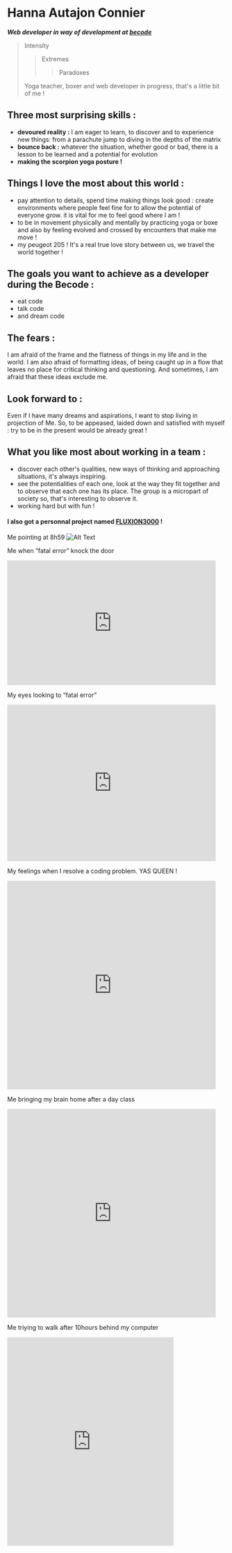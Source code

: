 # Hanna Autajon Connier

<em>**Web developer in way of development at [becode](https://becode.org/)**</em>

> Intensity
> > Extremes
> > > Paradoxes   
>
> Yoga teacher, boxer and web developer in progress, that's a little bit of me !    
   
## Three most surprising skills :
 - **devoured reality :** I am eager to learn, to discover and to experience new things: from a parachute jump to diving in the depths of the matrix
 - **bounce back :** whatever the situation, whether good or bad, there is a lesson to be learned and a potential for evolution
 - **making the scorpion yoga posture !**
 
 ## Things I love the most about this world :
- pay attention to details, spend time making things look good :
create environments where people feel fine for to allow the potential of everyone grow. it is vital for me to feel good where I am !
- to be in movement physically and mentally by practicing yoga or boxe and also by feeling evolved and crossed by encounters that make me move !
- my peugeot 205 ! It's a real true love story between us, we travel the world together !

## The goals you want to achieve as a developer during the Becode :
- eat code
- talk code
- and dream code

## The fears :
I am afraid of the frame and the flatness of things in my life and in the world. I am also afraid of formatting ideas, of being caught up in a flow that leaves no place for critical thinking and questioning. And sometimes, I am afraid that these ideas exclude me.

## Look forward to :
Even if I have many dreams and aspirations, I want to stop living in projection of Me. So, to be appeased, laided down and satisfied with myself : try to be in the present would be already great !


## What you like most about working in a team :
- discover each other's qualities, new ways of thinking and approaching situations, it's always inspiring.
- see the potentialities of each one, look at the way they fit together and to observe that each one has its place. The group is a micropart of society so, that's interesting to observe it.
- working hard but with fun !


#### I also got a personnal project named **[FLUXION3000](https://fluxion3000.com/ "yoga-art-fight project" )** !

Me pointing at 8h59
![Alt Text](https://giphy.com/embed/e5s9AhceLnmfe)
 
Me when “fatal error” knock the door
<iframe src="https://giphy.com/embed/H1cNXmg3dlFeM" width="480" height="287" frameBorder="0" class="giphy-embed" allowFullScreen></iframe>
 
My eyes looking to “fatal error”
<iframe src="https://giphy.com/embed/BBNYBoYa5VwtO" width="480" height="360" frameBorder="0" class="giphy-embed" allowFullScreen></iframe>

My feelings when I resolve a coding problem. YAS QUEEN !
<iframe src="https://giphy.com/embed/BzyTuYCmvSORqs1ABM" width="480" height="480" frameBorder="0" class="giphy-embed" allowFullScreen></iframe>

Me bringing my brain home after a day class
<iframe src="https://giphy.com/embed/2ALKmeBxZ1j03tuC72" width="480" height="480" frameBorder="0" class="giphy-embed" allowFullScreen></iframe>

Me triying to walk after 10hours behind my computer
<iframe src="https://giphy.com/embed/du2blShdOu5pe" width="383" height="480" frameBorder="0" class="giphy-embed" allowFullScreen></iframe>




